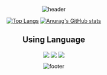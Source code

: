 <!--
**sofia0701/sofia0701** is a ✨ _special_ ✨ repository because its `README.md` (this file) appears on your GitHub profile.

Here are some ideas to get you started:

- 🔭 I’m currently working on ...
- 🌱 I’m currently learning ...
- 👯 I’m looking to collaborate on ...
- 🤔 I’m looking for help with ...
- 💬 Ask me about ...
- 📫 How to reach me: ...
- 😄 Pronouns: ...
- ⚡ Fun fact: ...
-->
<div align=center>
  
![header](https://capsule-render.vercel.app/api?type=waving&color=timeGradient&height=300&section=header&text=Hello,%20world!&fontSize=90&animation=fadeIn&desc=Eve&descAlign=83&descAlignY=68&descSize=40)

[![Top Langs](https://github-readme-stats.vercel.app/api/top-langs/?username=sofia0701&layout=compact)](https://github.com/sofia0701/github-readme-stats)
[![Anurag's GitHub stats](https://github-readme-stats.vercel.app/api?username=sofia0701&show_icons=true&theme=vue)](https://github.com/sofia0701/github-readme-stats)


## Using Language
<img align="center" src="https://img.shields.io/badge/c-A8B9CC?style=flat-square&logo=c&logoColor=white"/></a>
<img align="center" src="https://img.shields.io/badge/c++-00599C?style=flat-square&logo=c%2B%2B&logoColor=white"/></a>
<img align="center" src="https://img.shields.io/badge/Python-3776AB?style=flat-square&logo=Python&logoColor=white"/></a>

![footer](https://capsule-render.vercel.app/api?section=footer&type=waving&color=timeGradient&height=300&reversal=true)


</div>
